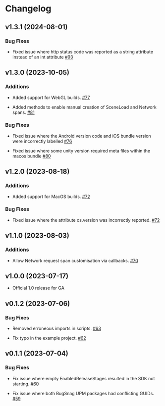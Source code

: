 # Changelog

## v1.3.1 (2024-08-01)

### Bug Fixes

- Fixed issue where http status code was reported as a string attribute instead of an int attribute [#93](https://github.com/bugsnag/bugsnag-unity-performance/pull/93)

## v1.3.0 (2023-10-05)

### Additions

- Added support for WebGL builds. [#77](https://github.com/bugsnag/bugsnag-unity-performance/pull/77)

- Added methods to enable manual creation of SceneLoad and Network spans. [#81](https://github.com/bugsnag/bugsnag-unity-performance/pull/81)

### Bug Fixes

- Fixed issue where the Android version code and iOS bundle version were incorrectly labelled [#76](https://github.com/bugsnag/bugsnag-unity-performance/pull/76)

- Fixed issue where some unity version required meta files within the macos bundle [#80](https://github.com/bugsnag/bugsnag-unity-performance/pull/80)


## v1.2.0 (2023-08-18)

### Additions

- Added support for MacOS builds. [#72](https://github.com/bugsnag/bugsnag-unity-performance/pull/72)

### Bug Fixes

- Fixed issue where the attribute os.version was incorrectly reported. [#72](https://github.com/bugsnag/bugsnag-unity-performance/pull/72)

## v1.1.0 (2023-08-03)

### Additions

- Allow Network request span customisation via callbacks. [#70](https://github.com/bugsnag/bugsnag-unity-performance/pull/70)

## v1.0.0 (2023-07-17)

- Official 1.0 release for GA

## v0.1.2 (2023-07-06)

### Bug Fixes

- Removed erroneous imports in scripts. [#63](https://github.com/bugsnag/bugsnag-unity-performance/pull/63)

- Fix typo in the example project. [#62](https://github.com/bugsnag/bugsnag-unity-performance/pull/62)


## v0.1.1 (2023-07-04)

### Bug Fixes

- Fix issue where empty EnabledReleaseStages resulted in the SDK not starting. [#60](https://github.com/bugsnag/bugsnag-unity-performance/pull/60)

- Fix issue where both BugSnag UPM packages had conflicting GUIDs. [#59](https://github.com/bugsnag/bugsnag-unity-performance/pull/59)
